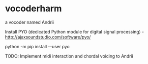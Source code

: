 # vocoderharm
a vocoder named Andrii

Install PYO (dedicated Python module for digital signal processing) - http://ajaxsoundstudio.com/software/pyo/

python -m pip install --user pyo

TODO: Implement midi interaction and chordal voicing to Andrii


